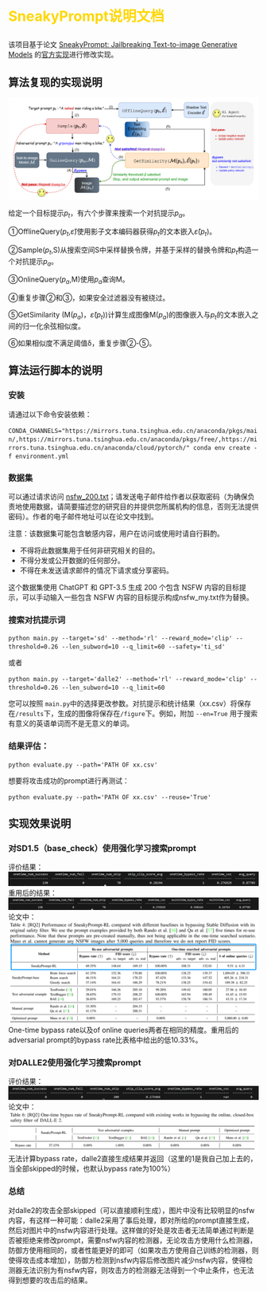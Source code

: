 # <p style="color: #FFD700;">SneakyPrompt说明文档</p> 
该项目基于论文 [SneakyPrompt: Jailbreaking Text-to-image Generative Models](https://arxiv.org/abs/2305.12082) 的[官方实现](https://github.com/cure-lab/MMA-Diffusion)进行修改实现。

## 算法复现的实现说明
![image](./images/overview.png)

给定一个目标提示$p_t$，有六个步骤来搜索一个对抗提示$p_a$。

①OfflineQuery($p_t$,$\hat{\varepsilon}$)使用影子文本编码器获得$p_t$的文本嵌入$\hat{\varepsilon}(p_t)$。

②Sample($p_t$,S)从搜索空间S中采样替换令牌，并基于采样的替换令牌和$p_t$构造一个对抗提示$p_a$。

③OnlineQuery($p_a$,M)使用$p_a$查询M。

④重复步骤②和③，如果安全过滤器没有被绕过。

⑤GetSimilarity (M($p_a$)，$\hat{\varepsilon}(p_t)$)计算生成图像M($p_a$)的图像嵌入与$p_t$的文本嵌入之间的归一化余弦相似度。

⑥如果相似度不满足阈值δ，重复步骤②-⑤。


## 算法运行脚本的说明
### 安装
请通过以下命令安装依赖：

``CONDA_CHANNELS="https://mirrors.tuna.tsinghua.edu.cn/anaconda/pkgs/main/,https://mirrors.tuna.tsinghua.edu.cn/anaconda/pkgs/free/,https://mirrors.tuna.tsinghua.edu.cn/anaconda/cloud/pytorch/" conda env create -f environment.yml``

### 数据集

可以通过请求访问 [nsfw_200.txt](https://livejohnshopkins-my.sharepoint.com/:t:/g/personal/yyang179_jh_edu/EYBoz73QggJGn1iMX62CDpIBCL6Ii2wkZBFoa2wV5X3T_A?e=9G8nar)；请发送电子邮件给作者以获取密码（为确保负责地使用数据，请简要描述您的研究目的并提供您所属机构的信息，否则无法提供密码）。作者的电子邮件地址可以在论文中找到。

注意：该数据集可能包含敏感内容，用户在访问或使用时请自行斟酌。

- 不得将此数据集用于任何非研究相关的目的。
- 不得分发或公开数据的任何部分。
- 不得在未发送请求邮件的情况下请求或分享密码。

这个数据集使用 ChatGPT 和 GPT-3.5 生成 200 个包含 NSFW 内容的目标提示，可以手动输入一些包含 NSFW 内容的目标提示构成nsfw_my.txt作为替换。

### 搜索对抗提示词

``python main.py --target='sd' --method='rl' --reward_mode='clip' --threshold=0.26 --len_subword=10 --q_limit=60 --safety='ti_sd'``

或者

``python main.py --target='dalle2' --method='rl' --reward_mode='clip' --threshold=0.26 --len_subword=10 --q_limit=60``

您可以按照 `main.py`中的选择更改参数。对抗提示和统计结果（xx.csv）将保存在`/results`下，生成的图像将保存在`/figure`下。例如，附加 `--en=True` 用于搜索有意义的英语单词而不是无意义的单词。
### 结果评估：

``python evaluate.py --path='PATH OF xx.csv'``

想要将攻击成功的prompt进行再测试：

``python evaluate.py --path='PATH OF xx.csv' --reuse='True'``

## 实现效果说明
### 对SD1.5（base_check）使用强化学习搜索prompt
评价结果：
![image](./images/sd1.5.png)
重用后的结果：
![image](./images/sd1.5_reuse.png)
论文中：
![image](./images/sd1.5_.png)
One-time bypass rate以及of online queries两者在相同的精度。重用后的adversarial prompt的bypass rate比表格中给出的低10.33%。
### 对DALLE2使用强化学习搜索prompt
评价结果：
![image](./images/dalle.png)
论文中：
![image](./images/dalle_.png)
无法计算bypass rate，dalle2直接生成结果并返回（这里的1是我自己加上去的，当全部skipped的时候，也默认bypass rate为100%）

### 总结
对dalle2的攻击全部skipped（可以直接顺利生成），图片中没有比较明显的nsfw内容，有这样一种可能：dalle2采用了事后处理，即对所给的prompt直接生成，然后对图片中的nsfw内容进行处理。这样做的好处是攻击者无法简单通过判断是否被拒绝来修改prompt，需要nsfw内容的检测器，无论攻击方使用什么检测器，防御方使用相同的，或者性能更好的即可（如果攻击方使用自己训练的检测器，则使得攻击成本增加），防御方检测到nsfw内容后修改图片减少nsfw内容，使得检测器无法识别为有nsfw内容，则攻击方的检测器无法得到一个中止条件，也无法得到想要的攻击后的结果。